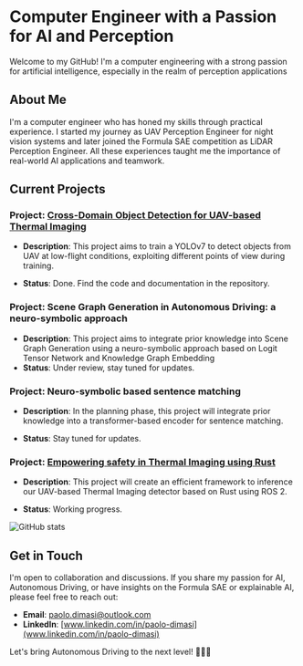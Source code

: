# Computer Engineer with a Passion for AI and Perception

Welcome to my GitHub! I'm a computer engineering with a strong passion for artificial intelligence, especially in the realm of perception applications

## About Me

I'm a computer engineer who has honed my skills through practical experience. I started my journey as UAV Perception Engineer for  night vision systems and later joined the Formula SAE competition as LiDAR Perception Engineer. All these experiences taught me the importance of real-world  AI applications and teamwork.


## Current Projects

### Project: [Cross-Domain Object Detection for UAV-based Thermal Imaging](https://github.com/Pamasi/tir_cross_domain#cross-domain-object-detection-for-uav-based-thermal-imaging)
- **Description**: This project aims to train a YOLOv7 to detect objects from UAV at low-flight conditions, exploiting different points of view during training.

- **Status**: Done. Find the code and documentation in the repository.

### Project: Scene Graph Generation in Autonomous Driving: a neuro-symbolic approach

- **Description**: This project aims to integrate prior knowledge into Scene Graph Generation using a neuro-symbolic approach based on Logit Tensor Network and Knowledge Graph Embedding
- **Status**: Under review, stay tuned for updates.

### Project: Neuro-symbolic based sentence matching

- **Description**: In the planning phase, this project will integrate prior knowledge into a transformer-based encoder for sentence matching.

- **Status**: Stay tuned for updates.

### Project: [Empowering safety in Thermal Imaging using Rust](https://github.com/Pamasi/yolo_tir_rust)

- **Description**: This project will create an efficient framework to inference our UAV-based Thermal Imaging detector based on Rust using ROS 2.

- **Status**: Working progress.

![GitHub stats](https://github-readme-stats.vercel.app/api?username=Pamasi&show_icons=true&theme=tokyonight)

## Get in Touch
I'm open to collaboration and discussions. If you share my passion for AI, Autonomous Driving, or have insights on the Formula SAE or explainable AI, please feel free to reach out:

- **Email**: [paolo.dimasi@outlook.com](mailto:paolo.dimasi@outlook.com)
- **LinkedIn**: [www.linkedin.com/in/paolo-dimasi](www.linkedin.com/in/paolo-dimasi)

Let's bring Autonomous Driving to the next level! 🚗🤖🌟
